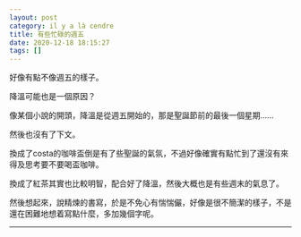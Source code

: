 ```yaml
---
layout: post
category: il y a là cendre
title: 有些忙碌的週五
date: 2020-12-18 18:15:27
tags: []
---
```


好像有點不像週五的樣子。

降溫可能也是一個原因？

像某個小說的開頭，降溫是從週五開始的，那是聖誕節前的最後一個星期……

然後也沒有了下文。

換成了costa的咖啡盃倒是有了些聖誕的氣氛，不過好像確實有點忙到了還沒有來得及思考要不要喝盃咖啡。

換成了紅茶其實也比較明智，配合好了降溫，然後大概也是有些週末的氣息了。

然後想起來，說精煉的書寫，於是不免心有惴惴儼，好像是很不簡潔的樣子，不是還在困難地想着寫點什麼，多加幾個字呢。

------





